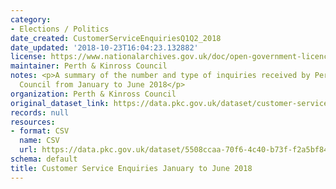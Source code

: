 ```yaml
---
category:
- Elections / Politics
date_created: CustomerServiceEnquiriesQ1Q2_2018
date_updated: '2018-10-23T16:04:23.132882'
license: https://www.nationalarchives.gov.uk/doc/open-government-licence/version/3/
maintainer: Perth & Kinross Council
notes: <p>A summary of the number and type of inquiries received by Perth and Kinross
  Council from January to June 2018</p>
organization: Perth & Kinross Council
original_dataset_link: https://data.pkc.gov.uk/dataset/customer-service-enquiries-january-to-june-2018
records: null
resources:
- format: CSV
  name: CSV
  url: https://data.pkc.gov.uk/dataset/5508ccaa-70f6-4c40-b73f-f2a5bf84fbb4/resource/4b69835d-486e-4276-92f5-2d31f6cfa920/download/customerserviceenquiriesq1q2_2018.csv
schema: default
title: Customer Service Enquiries January to June 2018
---
```

